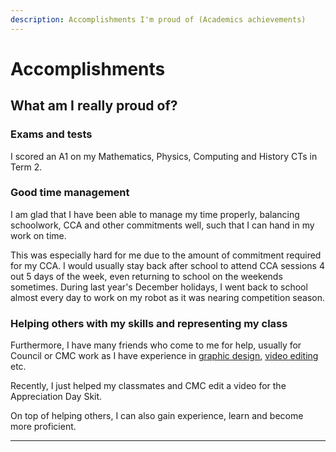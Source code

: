 ```yaml
---
description: Accomplishments I'm proud of (Academics achievements)
---
```


# Accomplishments

## What am I really proud of?

### Exams and tests

I scored an A1 on my Mathematics, Physics, Computing and History CTs in Term 2.

### Good time management

I am glad that I have been able to manage my time properly, balancing schoolwork, CCA and other commitments well, such that I can hand in my work on time.&#x20;

This was especially hard for me due to the amount of commitment required for my CCA. I would usually stay back after school to attend CCA sessions 4 out 5 days of the week, even returning to school on the weekends sometimes. During last year's December holidays, I went back to school almost every day to work on my robot as it was nearing competition season.

### Helping others with my skills and representing my class

Furthermore, I have many friends who come to me for help, usually for Council or CMC work as I have experience in [graphic design](../student-initiated-learning/graphic-design.md), [video editing](../student-initiated-learning/video-editing.md) etc.

Recently, I just helped my classmates and CMC edit a video for the Appreciation Day Skit.

On top of helping others, I can also gain experience, learn and become more proficient.

****

